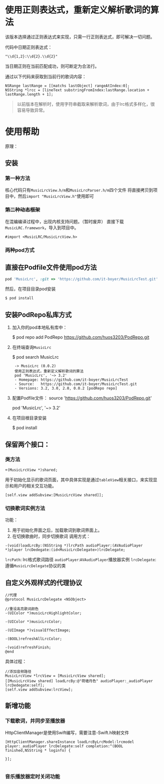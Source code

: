 # 使用正则表达式，重新定义解析歌词的算法

该版本选择通过正则表达式来实现，只需一行正则表达式，即可解决一切问题。

代码中日期正则表达式：
```
"\\d{1,2}:\\d{2}.\\d{2}"
```
当日期正则在当前匹配成功，则可断定为合法行。

通过以下代码来获取到当前行的歌词内容：
```
NSRange lastRange = [[matchs lastObject] rangeAtIndex:0];
NSString *lrcc = [lineText substringFromIndex:lastRange.location + lastRange.length + 1];
```
> 以前版本在解析时，使用字符串截取来解析歌词，由于lrc格式多样化，很容易导致异常。

# 使用帮助
原理：
<!--![](LrcTest/daotuu.jpg)-->

## 安装

### 第一种方法
核心代码只有`MusicLrcView.h/m`和`MusicLrcParser.h/m`四个文件
将直接拷贝到项目中，然后`import "MusicLrcView.h"`使用即可

### ~~第二种动态框架~~
在混编编译过程中，出现内核支持问题。（暂时废弃）
直接下载`MusicLRC.framework`，导入到项目中。
```
#import <MusicLRC/MusicLrcView.h>
```

### 两种pod方式 

直接在Podfile文件使用pod方法
---
```ruby
pod 'MusicLrc', :git => 'https://github.com/it-boyer/MusicLrcTest.git'
```
然后，在项目目录pod安装
```ruby 
$ pod install
```

安装PodRepo私库方式
---
1. 加入你的pod本地私有库中：

    $ pod repo add PodRepo https://github.com/huos3203/PodRepo.git
2. 在终端查询`MusicLrc`

    $ pod search MusicLrc

        -> MusicLrc (0.0.2)
        使用正则表达式，重新定义解析歌词的算法
        pod 'MusicLrc', '~> 3.2'
        - Homepage: https://github.com/it-boyer/MusicLrcTest
        - Source:   https://github.com/it-boyer/MusicLrcTest.git
        - Versions: 3.2, 3.0, 2.0, 0.0.2 [podRepo repo]
3. 配置Podfile文件：
    source 'https://github.com/huos3203/PodRepo.git'
    
    pod 'MusicLrc', '~> 3.2'
4. 在项目根目录安装

    $ pod install

## 保留两个接口：
### 类方法
```objc
+(MusicLrcView *)shared;
```
用于初始化显示的歌词页面，其中具体实现是通过`tableView`相关接口，来实现显示和用户的相关交互功能。
```objc
[self.view addSubview:[MusicLrcView shared]];
```
### 切换歌词实例方法
功能：
1. 用于初始化界面之后，加载歌词到歌词界面上。
2. 在切换歌曲时，同步切换歌词
调用方式：
```objc
-(void)loadLrcBy:(NSString *)lrcPath audioPlayer:(AVAudioPlayer *)player lrcDedegate:(id<MusicLrcDelegate>)lrcDelegate;
```
`lrcPath`: lrc格式歌词路径
`audioPlayer`:`AVAudioPlayer`播放器实例
`lrcDelegate`:遵循`MusicLrcDelegate`协议的类
## 自定义外观样式的代理协议
```objc
//代理
@protocol MusicLrcDelegate <NSObject>

//重设高亮歌词颜色
-(UIColor *)musicLrcHighlightColor;

-(UIColor *)musicLrcColor;

-(UIImage *)visualEffectImage;

-(BOOL)refreshAllLrcColor;

-(void)refreshFinish;
@end
```

具体过程：
```objc
//添加音频路径
MusicLrcView *lrcView = [MusicLrcView shared];
[[MusicLrcView shared] loadLrcBy:@"荷塘月色" audioPlayer:_audioPlayer lrcDedegate:self];
[self.view addSubview:lrcView];

```
## 新增功能

### 下载歌词，并同步至播放器
HttpClientManager是使用Swift编写，需要注意-Swift.h映射文件
```objc
[HttpClientManager.shareInstance loadLrcByLrcModel:lrcmodel player:_audioPlayer lrcDelegate:self completion:^(BOOL finished,NSString * loginfo) {
    
}];
```

```swift


```
### 音乐播放器定时关闭功能


